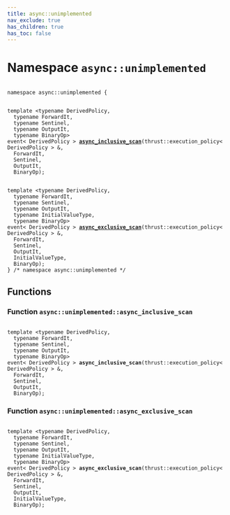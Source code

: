 ```yaml
---
title: async::unimplemented
nav_exclude: true
has_children: true
has_toc: false
---
```


# Namespace `async::unimplemented`

<code class="doxybook">
<span>namespace async::unimplemented {</span>
<br>
<span>template &lt;typename DerivedPolicy,</span>
<span>&nbsp;&nbsp;typename ForwardIt,</span>
<span>&nbsp;&nbsp;typename Sentinel,</span>
<span>&nbsp;&nbsp;typename OutputIt,</span>
<span>&nbsp;&nbsp;typename BinaryOp&gt;</span>
<span>event< DerivedPolicy > </span><span><b><a href="/thrust/api/namespaces/namespaceasync_1_1unimplemented.html#function-async_inclusive_scan">async&#95;inclusive&#95;scan</a></b>(thrust::execution_policy< DerivedPolicy > &,</span>
<span>&nbsp;&nbsp;ForwardIt,</span>
<span>&nbsp;&nbsp;Sentinel,</span>
<span>&nbsp;&nbsp;OutputIt,</span>
<span>&nbsp;&nbsp;BinaryOp);</span>
<br>
<span>template &lt;typename DerivedPolicy,</span>
<span>&nbsp;&nbsp;typename ForwardIt,</span>
<span>&nbsp;&nbsp;typename Sentinel,</span>
<span>&nbsp;&nbsp;typename OutputIt,</span>
<span>&nbsp;&nbsp;typename InitialValueType,</span>
<span>&nbsp;&nbsp;typename BinaryOp&gt;</span>
<span>event< DerivedPolicy > </span><span><b><a href="/thrust/api/namespaces/namespaceasync_1_1unimplemented.html#function-async_exclusive_scan">async&#95;exclusive&#95;scan</a></b>(thrust::execution_policy< DerivedPolicy > &,</span>
<span>&nbsp;&nbsp;ForwardIt,</span>
<span>&nbsp;&nbsp;Sentinel,</span>
<span>&nbsp;&nbsp;OutputIt,</span>
<span>&nbsp;&nbsp;InitialValueType,</span>
<span>&nbsp;&nbsp;BinaryOp);</span>
<span>} /* namespace async::unimplemented */</span>
</code>

## Functions

<h3 id="function-async_inclusive_scan">
Function <code>async::unimplemented::async&#95;inclusive&#95;scan</code>
</h3>

<code class="doxybook">
<span>template &lt;typename DerivedPolicy,</span>
<span>&nbsp;&nbsp;typename ForwardIt,</span>
<span>&nbsp;&nbsp;typename Sentinel,</span>
<span>&nbsp;&nbsp;typename OutputIt,</span>
<span>&nbsp;&nbsp;typename BinaryOp&gt;</span>
<span>event< DerivedPolicy > </span><span><b>async_inclusive_scan</b>(thrust::execution_policy< DerivedPolicy > &,</span>
<span>&nbsp;&nbsp;ForwardIt,</span>
<span>&nbsp;&nbsp;Sentinel,</span>
<span>&nbsp;&nbsp;OutputIt,</span>
<span>&nbsp;&nbsp;BinaryOp);</span></code>
<h3 id="function-async_exclusive_scan">
Function <code>async::unimplemented::async&#95;exclusive&#95;scan</code>
</h3>

<code class="doxybook">
<span>template &lt;typename DerivedPolicy,</span>
<span>&nbsp;&nbsp;typename ForwardIt,</span>
<span>&nbsp;&nbsp;typename Sentinel,</span>
<span>&nbsp;&nbsp;typename OutputIt,</span>
<span>&nbsp;&nbsp;typename InitialValueType,</span>
<span>&nbsp;&nbsp;typename BinaryOp&gt;</span>
<span>event< DerivedPolicy > </span><span><b>async_exclusive_scan</b>(thrust::execution_policy< DerivedPolicy > &,</span>
<span>&nbsp;&nbsp;ForwardIt,</span>
<span>&nbsp;&nbsp;Sentinel,</span>
<span>&nbsp;&nbsp;OutputIt,</span>
<span>&nbsp;&nbsp;InitialValueType,</span>
<span>&nbsp;&nbsp;BinaryOp);</span></code>

